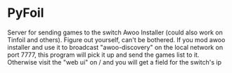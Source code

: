 # PyFoil

Server for sending games to the switch Awoo Installer (could also work on Tinfoil and others). Figure out yourself, can't be bothered. If you mod awoo installer and use it to broadcast "awoo-discovery" on the local network on port 7777, this program will pick it up and send the games list to it. Otherwise visit the "web ui" on / and you will get a field for the switch's ip
